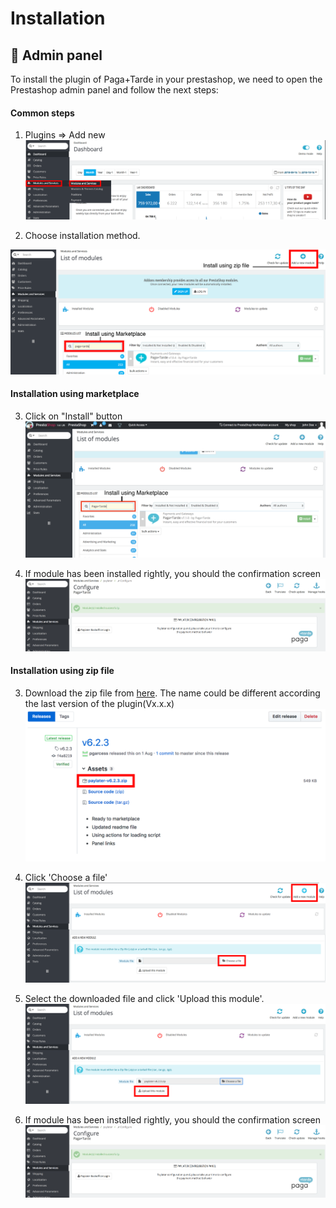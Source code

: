 # Installation

## :wrench: Admin panel

To install the plugin of Paga+Tarde in your prestashop, we need to open the Prestashop admin panel and follow the next steps:

#### Common steps
1. Plugins => Add new
![Step 1](./prestashop_installation_1.png?raw=true "Step 1")

2. Choose installation method.

![Step 2](./prestashop_installation_2.png?raw=true "Step 2")

#### Installation using marketplace
3. Click on "Install" button
![Step 3](./prestashop_installation_3a.png?raw=true "Step 3")

4. If module has been installed rightly, you should the confirmation screen
![Step 4](./prestashop_installation_4a.png?raw=true "Step 4")

#### Installation using zip file
3. Download the zip file from [here](https://github.com/pagamastarde/prestashop/releases/latest). The name could be different according the last version of the plugin(Vx.x.x)
![Step 3](./prestashop_installation_3b.png?raw=true "Step 3")

4. Click 'Choose a file'
![Step 4](./prestashop_installation_4b.png?raw=true "Step 4")

5. Select the downloaded file and click 'Upload this module'.
![Step 5](./prestashop_installation_5b.png?raw=true "Step 5")

6. If module has been installed rightly, you should the confirmation screen
![Step 6](./prestashop_installation_4a.png?raw=true "Step 6")

